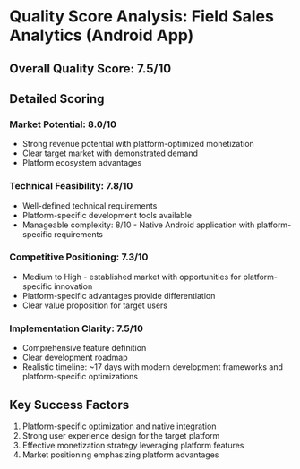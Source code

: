 # Quality Score Analysis: Field Sales Analytics (Android App)

## Overall Quality Score: 7.5/10

## Detailed Scoring

### Market Potential: 8.0/10
- Strong revenue potential with platform-optimized monetization
- Clear target market with demonstrated demand
- Platform ecosystem advantages

### Technical Feasibility: 7.8/10
- Well-defined technical requirements
- Platform-specific development tools available
- Manageable complexity: 8/10 - Native Android application with platform-specific requirements

### Competitive Positioning: 7.3/10
- Medium to High - established market with opportunities for platform-specific innovation
- Platform-specific advantages provide differentiation
- Clear value proposition for target users

### Implementation Clarity: 7.5/10
- Comprehensive feature definition
- Clear development roadmap
- Realistic timeline: ~17 days with modern development frameworks and platform-specific optimizations

## Key Success Factors
1. Platform-specific optimization and native integration
2. Strong user experience design for the target platform
3. Effective monetization strategy leveraging platform features
4. Market positioning emphasizing platform advantages
